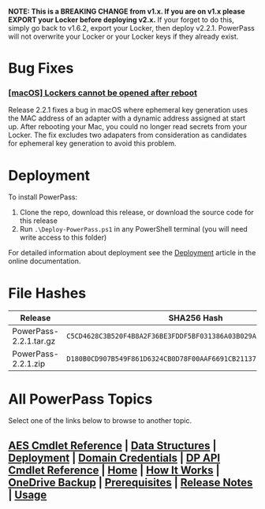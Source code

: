 **NOTE: This is a BREAKING CHANGE from v1.x. If you are on v1.x please EXPORT your Locker before deploying v2.x.** If your forget to do this, simply go back to v1.6.2, export your Locker, then deploy v2.2.1. PowerPass will not overwrite your Locker or your Locker keys if they already exist.
# Bug Fixes
### [[macOS] Lockers cannot be opened after reboot](https://github.com/chopinrlz/powerpass/issues/7)
Release 2.2.1 fixes a bug in macOS where ephemeral key generation uses the MAC address of an adapter with a dynamic address assigned at start up. After rebooting your Mac, you could no longer read secrets from your Locker. The fix excludes two adapaters from consideration as candidates for ephemeral key generation to avoid this problem.
# Deployment
To install PowerPass:
1. Clone the repo, download this release, or download the source code for this release
2. Run `.\Deploy-PowerPass.ps1` in any PowerShell terminal (you will need write access to this folder)

For detailed information about deployment see the [Deployment](https://chopinrlz.github.io/powerpass/deployment) article in the online documentation.
# File Hashes
| Release                 | SHA256 Hash                                                        |
| ----------------------- | ------------------------------------------------------------------ |
| PowerPass-2.2.1.tar.gz  | `C5CD4628C3B520F4B8A2F36BE3FDDF5BF031386A03B029A98B63A0CF8AE6D4CD` |
| PowerPass-2.2.1.zip     | `D180B0CD907B549F861D6324CB0D78F00AAF6691CB21137F0A0A028456309D15` |

# All PowerPass Topics
Select one of the links below to browse to another topic.
## [AES Cmdlet Reference](https://chopinrlz.github.io/powerpass/aes-cmdlet-ref) | [Data Structures](https://chopinrlz.github.io/powerpass/data-structures) | [Deployment](https://chopinrlz.github.io/powerpass/deployment) | [Domain Credentials](https://chopinrlz.github.io/powerpass/domain-credentials) | [DP API Cmdlet Reference](https://chopinrlz.github.io/powerpass/dpapi-cmdlet-ref) | [Home](https://chopinrlz.github.io/powerpass) | [How It Works](https://chopinrlz.github.io/powerpass/readme-cont) | [OneDrive Backup](https://chopinrlz.github.io/powerpass/onedrivebackup) | [Prerequisites](https://chopinrlz.github.io/powerpass/prerequisites) | [Release Notes](https://chopinrlz.github.io/powerpass/release-notes) | [Usage](https://chopinrlz.github.io/powerpass/usage)